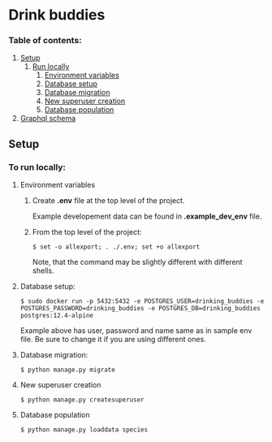 # Drink buddies

### Table of contents:
1. [Setup](#setup)
    1. [Run locally](#run_locally)
        1. [Environment variables](#env_variables)
        2. [Database setup](#database_setup)
        3. [Database migration](#database_migration)
        4. [New superuser creation](#create_superuser)
        5. [Database population](#populate_database)
2. [Graphql schema](https://kozielpiotr.github.io/drink_buddies/graphql_schema.html)


## Setup <a name="setup"></a>
### To run locally: <a name="run_locally"></a>
1. Environment variables <a name="env_variables"></a>
    1. Create **.env** file at the top level of the project.

        Example developement data can be found in **.example_dev_env** file.
    2. From the top level of the project:
        ```shell
        $ set -o allexport; . ./.env; set +o allexport
        ```
       Note, that the command may be slightly different with different shells.

2. Database setup: <a name="database_setup"></a>
    ```shell
    $ sudo docker run -p 5432:5432 -e POSTGRES_USER=drinking_buddies -e POSTGRES_PASSWORD=drinking_buddies -e POSTGRES_DB=drinking_buddies postgres:12.4-alpine
    ```
   Example above has user, password and name same as in sample env file. Be sure to change it if you are using different ones.

3. Database migration: <a name="database_migration"></a>

    ```shell
    $ python manage.py migrate
    ```

4. New superuser creation <a name="create_superuser"></a>
    ```shell
    $ python manage.py createsuperuser
    ```

5. Database population <a name="populate_database"></a>
    ```shell
    $ python manage.py loaddata species
    ```
